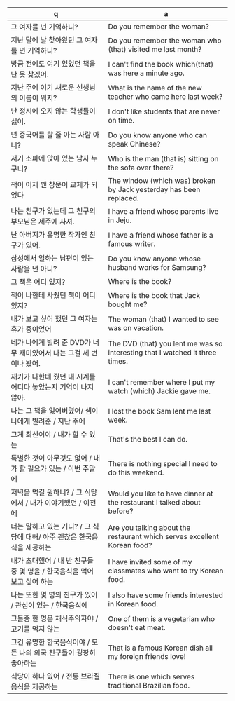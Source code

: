  q  | a
--- | ---
그 여자를 넌 기억하니?				| Do you remember the woman?
지난 달에 날 찾아왔던 그 여자를 넌 기억하니?		| Do you remember the woman who (that) visited me last month?
방금 전에도 여기 있었던 책을 난 못 찾겠어.		| I can't find the book which(that) was here a minute ago.
지난 주에 여기 새로운 선생님의 이름이 뭐지?		| What is the name of the new teacher who came here last week?
난 정시에 오지 않는 학생들이 싫어.			| I don't like students that are never on time.
넌 중국어를 할 줄 아는 사람 아니?			| Do you know anyone who can speak Chinese?
저기 소파에 앉아 있는 남자 누구니?			| Who is the man (that is) sitting on the sofa over there?
잭이 어제 깬 창문이 교체가 되었다			| The window (which was) broken by Jack yesterday has been replaced.
나는 친구가 있는데 그 친구의 부모님은 제주에 사셔.	| I have a friend whose parents live in Jeju.
난 아버지가 유명한 작가인 친구가 있어.			| I have a friend whose father is a famous writer.
삼성에서 일하는 남편이 있는 사람을 넌 아니?		| Do you know anyone whose husband works for Samsung?
그 책은 어디 있지?					| Where is the book?
잭이 나한테 사줬던 책이 어디 있지?			| Where is the book that Jack bought me?
내가 보고 싶어 했던 그 여자는 휴가 중이었어		| The woman (that) I wanted to see was on vacation.
네가 나에게 빌려 준 DVD가 너무 재미있어서 나는 그걸 세 번이나 봤어.		| The DVD (that) you lent me was so interesting that I watched it three times.
재키가 나한테 줬던 내 시계를 어디다 놓았는지 기억이 나지 않아.			| I can't remember where I put my watch (which) Jackie gave me.
나는 그 책을 잃어버렸어/ 샘이 나에게 빌려준 / 지난 주에				| I lost the book Sam lent me last week.
그게 최선이야 / 내가 할 수 있는							| That's the best I can do.
특별한 것이 아무것도 없어 / 내가 할 필요가 있는 / 이번 주말에			| There is nothing special I need to do this weekend.
저녁을 먹길 원하니? / 그 식당에서 / 내가 이야기했던 / 이전에			| Would you like to have dinner at the restaurant I talked about before?
너는 말하고 있는 거니? / 그 식당에 대해/ 아주 괜찮은 한국음식을 제공하는	| Are you talking about the restaurant which serves excellent Korean food?
내가 초대했어 / 내 반 친구들 중 몇 명을 / 한국음식을 먹어 보고 싶어 하는	| I have invited some of my classmates who want to try Korean food.
나는 또한 몇 명의 친구가 있어 / 관심이 있는 / 한국음식에			| I also have some friends interested in Korean food.
그들중 한 명은 채식주의자야 / 고기를 먹지 않는					| One of them is a vegetarian who doesn't eat meat.
그건 유명한 한국음식이야 / 모든 나의 외국 친구들이 굉장히 좋아하는		| That is a famous Korean dish all my foreign friends love!
식당이 하나 있어 / 전통 브라질 음식을 제공하는					| There is one which serves traditional Brazilian food.
